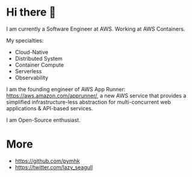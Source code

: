 # Hi there 👋
I am currently a Software Engineer at AWS. Working at AWS Containers. 

My specialties: 
- Cloud-Native
- Distributed System
- Container Compute
- Serverless 
- Observability

I am the founding engineer of AWS App Runner: https://aws.amazon.com/apprunner/, a new AWS service that provides a simplified infrastructure-less abstraction for multi-concurrent web applications & API-based services.

I am Open-Source enthusiast.


# More
- https://github.com/pymhk
- https://twitter.com/lazy_seagull
